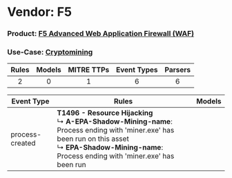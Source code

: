 Vendor: F5
==========
### Product: [F5 Advanced Web Application Firewall (WAF)](../ds_f5_f5_advanced_web_application_firewall_(waf).md)
### Use-Case: [Cryptomining](../../../../UseCases/uc_cryptomining.md)

| Rules | Models | MITRE TTPs | Event Types | Parsers |
|:-----:|:------:|:----------:|:-----------:|:-------:|
|   2   |   0    |     1      |      6      |    6    |

| Event Type      | Rules    | Models |
| ---- | ---- | ------ |
| process-created | <b>T1496 - Resource Hijacking</b><br> ↳ <b>A-EPA-Shadow-Mining-name</b>: Process ending with 'miner.exe' has been run on this asset<br> ↳ <b>EPA-Shadow-Mining-name</b>: Process ending with 'miner.exe' has been run |        |